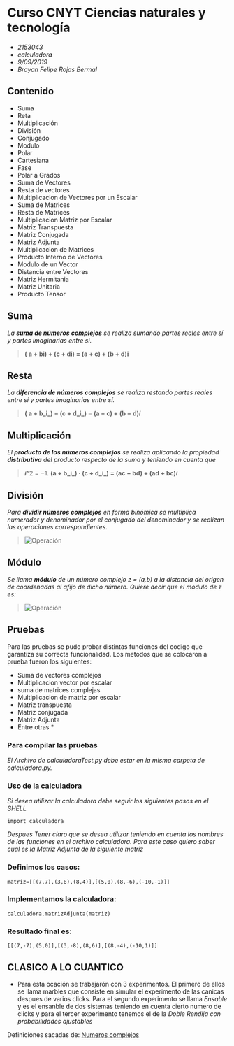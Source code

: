 
# Curso CNYT Ciencias naturales y tecnología 
>
* _2153043_
* _calculadora_
* _9/09/2019_
* _Brayan Felipe Rojas Bermal_

## Contenido
>
* Suma 
* Reta
* Multiplicación
* División
* Conjugado
* Modulo
* Polar 
* Cartesiana 
* Fase 
* Polar a Grados 
* Suma de Vectores
* Resta de vectores 
* Multiplicacion de Vectores por un Escalar 
* Suma de Matrices 
* Resta de Matrices 
* Multiplicacion Matriz por Escalar 
* Matriz Transpuesta
* Matriz Conjugada
* Matriz Adjunta 
* Multiplicacion de Matrices 
* Producto Interno de Vectores 
* Modulo de un Vector
* Distancia entre Vectores 
* Matriz Hermitania
* Matriz Unitaria 
* Producto Tensor 

## Suma 

_La **suma de números complejos** se realiza sumando partes reales entre sí y partes imaginarias entre sí._
> **( a + bi) + (c + di) = (a + c) + (b + d)i**

## Resta

_La **diferencia de números complejos** se realiza restando partes reales entre sí y partes imaginarias entre sí._
>**( a + b_i_) − (c + d_i_) = (a − c) + (b − d)_i_**

## Multiplicación

_El **producto de los números complejos** se realiza aplicando la propiedad **distributiva** del producto respecto de la suma y teniendo en cuenta que_          
> _**i**_^2  = −1.
> **(a + b_i_) · (c + d_i_) = (ac − bd) + (ad + bc)_i_**

## División 

_Para **dividir números complejos** en forma binómica se multiplica numerador y denominador por el conjugado del denominador y se realizan las operaciones correspondientes._

>![Operación](https://i.ibb.co/5rrRTkt/Captura32.png)



## Módulo
_Se llama **módulo** de un número complejo _z_ = (_a_,_b_) a la distancia del origen de coordenadas al afijo de dicho número. Quiere decir que el modulo de z es:_
>![Operación](https://i.ibb.co/wMYhFvj/Captura33.png)



## Pruebas 

Para las pruebas se pudo probar distintas funciones del codigo que garantiza su correcta funcionalidad. Los metodos que se colocaron a prueba fueron los siguientes:
> 
* Suma de vectores complejos 
* Multiplicacion vector por escalar 
* suma de matrices complejas 
* Multiplicacion de matriz por escalar 
* Matriz transpuesta 
* Matriz conjugada 
* Matriz Adjunta 
* Entre otras * 
### Para compilar las pruebas 
_El Archivo de calculadoraTest.py debe estar en la misma carpeta de calculadora.py._

### Uso de la calculadora
_Si desea utilizar la calculadora debe seguir los siguientes pasos en el SHELL_
~~~
import calculadora 
~~~
_Despues Tener claro que se desea utilizar teniendo en cuenta los nombres de las funciones en el archivo calculadora. Para este caso quiero saber cual es la Matriz Adjunta de la siguiente matriz_

### Definimos los casos: 
~~~
matriz=[[(7,7),(3,8),(8,4)],[(5,0),(8,-6),(-10,-1)]]
~~~
### Implementamos la calculadora: 
~~~
calculadora.matrizAdjunta(matriz)
~~~
### Resultado final es: 
~~~
[[(7,-7),(5,0)],[(3,-8),(8,6)],[(8,-4),(-10,1)]]
~~~
## CLASICO A LO CUANTICO 
* Para esta ocación se trabajarón con 3 experimentos. El primero de ellos se llama marbles  que consiste en simular el experimento de las canicas despues de varios clicks. Para el segundo experimento se llama _Ensable_ y es el ensanble de dos sistemas teniendo en cuenta cierto numero de clicks y para el tercer experimento tenemos el de la _Doble Rendija con probabilidades ajustables_


Definiciones sacadas de: [Numeros complejos ](https://www.ditutor.com/numeros_complejos/numeros_complejos.html)
